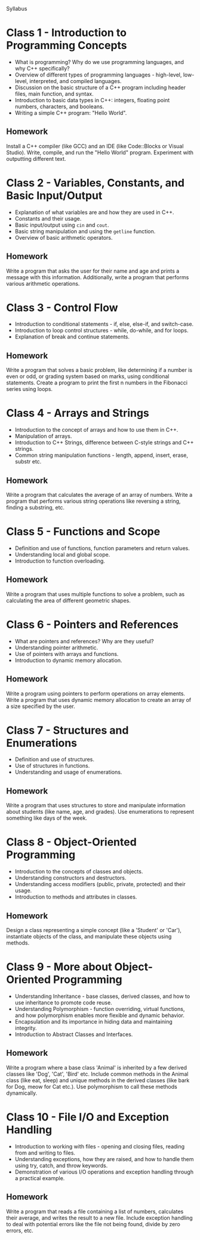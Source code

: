 Syllabus

# Class 1 - Introduction to Programming Concepts

- What is programming? Why do we use programming languages, and why C++ specifically?
- Overview of different types of programming languages - high-level, low-level, interpreted, and compiled languages.
- Discussion on the basic structure of a C++ program including header files, main function, and syntax.
- Introduction to basic data types in C++: integers, floating point numbers, characters, and booleans.
- Writing a simple C++ program: "Hello World".

## Homework
Install a C++ compiler (like GCC) and an IDE (like Code::Blocks or Visual Studio). Write, compile, and run the "Hello World" program. Experiment with outputting different text.

# Class 2 - Variables, Constants, and Basic Input/Output

- Explanation of what variables are and how they are used in C++.
- Constants and their usage.
- Basic input/output using `cin` and `cout`.
- Basic string manipulation and using the `getline` function.
- Overview of basic arithmetic operators.

## Homework
Write a program that asks the user for their name and age and prints a message with this information. Additionally, write a program that performs various arithmetic operations.

# Class 3 - Control Flow

- Introduction to conditional statements - if, else, else-if, and switch-case.
- Introduction to loop control structures - while, do-while, and for loops.
- Explanation of break and continue statements.

## Homework
Write a program that solves a basic problem, like determining if a number is even or odd, or grading system based on marks, using conditional statements. Create a program to print the first n numbers in the Fibonacci series using loops.

# Class 4 - Arrays and Strings
- Introduction to the concept of arrays and how to use them in C++.
- Manipulation of arrays.
- Introduction to C++ Strings, difference between C-style strings and C++ strings.
- Common string manipulation functions - length, append, insert, erase, substr etc.

## Homework
Write a program that calculates the average of an array of numbers. Write a program that performs various string operations like reversing a string, finding a substring, etc.

# Class 5 - Functions and Scope
- Definition and use of functions, function parameters and return values.
- Understanding local and global scope.
- Introduction to function overloading.

## Homework
Write a program that uses multiple functions to solve a problem, such as calculating the area of different geometric shapes.

# Class 6 - Pointers and References
- What are pointers and references? Why are they useful?
- Understanding pointer arithmetic.
- Use of pointers with arrays and functions.
- Introduction to dynamic memory allocation.

## Homework
Write a program using pointers to perform operations on array elements. Write a program that uses dynamic memory allocation to create an array of a size specified by the user.

# Class 7 - Structures and Enumerations
- Definition and use of structures.
- Use of structures in functions.
- Understanding and usage of enumerations.

## Homework
Write a program that uses structures to store and manipulate information about students (like name, age, and grades). Use enumerations to represent something like days of the week.

# Class 8 - Object-Oriented Programming
- Introduction to the concepts of classes and objects.
- Understanding constructors and destructors.
- Understanding access modifiers (public, private, protected) and their usage.
- Introduction to methods and attributes in classes.

## Homework
Design a class representing a simple concept (like a 'Student' or 'Car'), instantiate objects of the class, and manipulate these objects using methods.

# Class 9 - More about Object-Oriented Programming
- Understanding Inheritance - base classes, derived classes, and how to use inheritance to promote code reuse.
- Understanding Polymorphism - function overriding, virtual functions, and how polymorphism enables more flexible and dynamic behavior.
- Encapsulation and its importance in hiding data and maintaining integrity.
- Introduction to Abstract Classes and Interfaces.

## Homework
Write a program where a base class 'Animal' is inherited by a few derived classes like 'Dog', 'Cat', 'Bird' etc. Include common methods in the Animal class (like eat, sleep) and unique methods in the derived classes (like bark for Dog, meow for Cat etc.). Use polymorphism to call these methods dynamically.

# Class 10 - File I/O and Exception Handling
- Introduction to working with files - opening and closing files, reading from and writing to files.
- Understanding exceptions, how they are raised, and how to handle them using try, catch, and throw keywords.
- Demonstration of various I/O operations and exception handling through a practical example.

## Homework
Write a program that reads a file containing a list of numbers, calculates their average, and writes the result to a new file. Include exception handling to deal with potential errors like the file not being found, divide by zero errors, etc.
